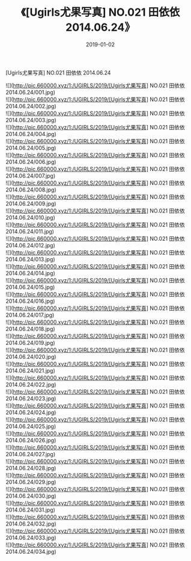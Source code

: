 ﻿---
layout: post
title:  《[Ugirls尤果写真] NO.021 田依依 2014.06.24》
date:   2019-01-02
img: http://pic.660000.xyz/1:/UGIRLS/2019/[Ugirls尤果写真] NO.021 田依依 2014.06.24/000.jpg
categories: [美女, 清纯, 唯美]
---

[Ugirls尤果写真] NO.021 田依依 2014.06.24

 ![](http://pic.660000.xyz/1:/UGIRLS/2019/[Ugirls尤果写真] NO.021 田依依 2014.06.24/001.jpg) <br>![](http://pic.660000.xyz/1:/UGIRLS/2019/[Ugirls尤果写真] NO.021 田依依 2014.06.24/002.jpg) <br>![](http://pic.660000.xyz/1:/UGIRLS/2019/[Ugirls尤果写真] NO.021 田依依 2014.06.24/003.jpg) <br>![](http://pic.660000.xyz/1:/UGIRLS/2019/[Ugirls尤果写真] NO.021 田依依 2014.06.24/004.jpg) <br>![](http://pic.660000.xyz/1:/UGIRLS/2019/[Ugirls尤果写真] NO.021 田依依 2014.06.24/005.jpg) <br>![](http://pic.660000.xyz/1:/UGIRLS/2019/[Ugirls尤果写真] NO.021 田依依 2014.06.24/006.jpg) <br>![](http://pic.660000.xyz/1:/UGIRLS/2019/[Ugirls尤果写真] NO.021 田依依 2014.06.24/007.jpg) <br>![](http://pic.660000.xyz/1:/UGIRLS/2019/[Ugirls尤果写真] NO.021 田依依 2014.06.24/008.jpg) <br>![](http://pic.660000.xyz/1:/UGIRLS/2019/[Ugirls尤果写真] NO.021 田依依 2014.06.24/009.jpg) <br>![](http://pic.660000.xyz/1:/UGIRLS/2019/[Ugirls尤果写真] NO.021 田依依 2014.06.24/010.jpg) <br>![](http://pic.660000.xyz/1:/UGIRLS/2019/[Ugirls尤果写真] NO.021 田依依 2014.06.24/011.jpg) <br>![](http://pic.660000.xyz/1:/UGIRLS/2019/[Ugirls尤果写真] NO.021 田依依 2014.06.24/012.jpg) <br>![](http://pic.660000.xyz/1:/UGIRLS/2019/[Ugirls尤果写真] NO.021 田依依 2014.06.24/013.jpg) <br>![](http://pic.660000.xyz/1:/UGIRLS/2019/[Ugirls尤果写真] NO.021 田依依 2014.06.24/014.jpg) <br>![](http://pic.660000.xyz/1:/UGIRLS/2019/[Ugirls尤果写真] NO.021 田依依 2014.06.24/015.jpg) <br>![](http://pic.660000.xyz/1:/UGIRLS/2019/[Ugirls尤果写真] NO.021 田依依 2014.06.24/016.jpg) <br>![](http://pic.660000.xyz/1:/UGIRLS/2019/[Ugirls尤果写真] NO.021 田依依 2014.06.24/017.jpg) <br>![](http://pic.660000.xyz/1:/UGIRLS/2019/[Ugirls尤果写真] NO.021 田依依 2014.06.24/018.jpg) <br>![](http://pic.660000.xyz/1:/UGIRLS/2019/[Ugirls尤果写真] NO.021 田依依 2014.06.24/019.jpg) <br>![](http://pic.660000.xyz/1:/UGIRLS/2019/[Ugirls尤果写真] NO.021 田依依 2014.06.24/020.jpg) <br>![](http://pic.660000.xyz/1:/UGIRLS/2019/[Ugirls尤果写真] NO.021 田依依 2014.06.24/021.jpg) <br>![](http://pic.660000.xyz/1:/UGIRLS/2019/[Ugirls尤果写真] NO.021 田依依 2014.06.24/022.jpg) <br>![](http://pic.660000.xyz/1:/UGIRLS/2019/[Ugirls尤果写真] NO.021 田依依 2014.06.24/023.jpg) <br>![](http://pic.660000.xyz/1:/UGIRLS/2019/[Ugirls尤果写真] NO.021 田依依 2014.06.24/024.jpg) <br>![](http://pic.660000.xyz/1:/UGIRLS/2019/[Ugirls尤果写真] NO.021 田依依 2014.06.24/025.jpg) <br>![](http://pic.660000.xyz/1:/UGIRLS/2019/[Ugirls尤果写真] NO.021 田依依 2014.06.24/026.jpg) <br>![](http://pic.660000.xyz/1:/UGIRLS/2019/[Ugirls尤果写真] NO.021 田依依 2014.06.24/027.jpg) <br>![](http://pic.660000.xyz/1:/UGIRLS/2019/[Ugirls尤果写真] NO.021 田依依 2014.06.24/028.jpg) <br>![](http://pic.660000.xyz/1:/UGIRLS/2019/[Ugirls尤果写真] NO.021 田依依 2014.06.24/029.jpg) <br>![](http://pic.660000.xyz/1:/UGIRLS/2019/[Ugirls尤果写真] NO.021 田依依 2014.06.24/030.jpg) <br>![](http://pic.660000.xyz/1:/UGIRLS/2019/[Ugirls尤果写真] NO.021 田依依 2014.06.24/031.jpg) <br>![](http://pic.660000.xyz/1:/UGIRLS/2019/[Ugirls尤果写真] NO.021 田依依 2014.06.24/032.jpg) <br>![](http://pic.660000.xyz/1:/UGIRLS/2019/[Ugirls尤果写真] NO.021 田依依 2014.06.24/033.jpg) <br>![](http://pic.660000.xyz/1:/UGIRLS/2019/[Ugirls尤果写真] NO.021 田依依 2014.06.24/034.jpg) <br>